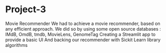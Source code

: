 # Project-3
Movie Recommender
We had to achieve a movie recommender, based on any efficient approach.
We did so by using some open source databases : IMdB, OmdB, tmdb, MovieLens, GenomeTag
Creating a Streamlit app to provide a basic UI
And backing our recommender with Sickit Learn library algorithms
